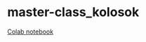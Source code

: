 # master-class_kolosok

[Colab notebook](https://colab.research.google.com/drive/1Vqpjc0Ru44Reu00rE9688McSjbmgcLYe?usp=sharing)
